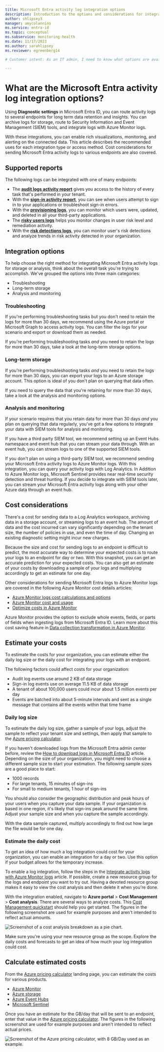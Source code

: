 ```yaml
---
title: Microsoft Entra activity log integration options
description: Introduction to the options and considerations for integrating Microsoft Entra activity logs with storage and analysis tools.
author: shlipsey3
manager: amycolannino
ms.service: entra-id
ms.topic: conceptual
ms.subservice: monitoring-health
ms.date: 11/17/2023
ms.author: sarahlipsey
ms.reviewer: egreenberg14

# Customer intent: As an IT admin, I need to know what options are available for integrating Microsoft Entra activity logs with storage and analysis tools so I can choose the best option for my organization.

---
```

# What are the Microsoft Entra activity log integration options?

Using **Diagnostic settings** in Microsoft Entra ID, you can route activity logs to several endpoints for long term data retention and insights. You can archive logs for storage, route to Security Information and Event Management (SIEM) tools, and integrate logs with Azure Monitor logs.

With these integrations, you can enable rich visualizations, monitoring, and alerting on the connected data. This article describes the recommended uses for each integration type or access method. Cost considerations for sending Microsoft Entra activity logs to various endpoints are also covered.

## Supported reports

The following logs can be integrated with one of many endpoints:

* The [**audit logs activity report**](concept-audit-logs.md) gives you access to the history of every task that's performed in your tenant.
* With the [**sign-in activity report**](concept-sign-ins.md), you can see when users attempt to sign in to your applications or troubleshoot sign-in errors.
* With the [**provisioning logs**](~/identity/app-provisioning/application-provisioning-log-analytics.md), you can monitor which users were, updated, and deleted in all your third-party applications.
* The [**risky users logs**](~/id-protection/howto-identity-protection-investigate-risk.md#risky-users) helps you monitor changes in user risk level and remediation activity.
* With the [**risk detections logs**](~/id-protection/howto-identity-protection-investigate-risk.md#risk-detections), you can monitor user's risk detections and analyze trends in risk activity detected in your organization.

## Integration options

To help choose the right method for integrating Microsoft Entra activity logs for storage or analysis, think about the overall task you're trying to accomplish. We've grouped the options into three main categories:

* Troubleshooting
* Long-term storage
* Analysis and monitoring

### Troubleshooting

If you're performing troubleshooting tasks but you don't need to retain the logs for more than 30 days, we recommend using the Azure portal or Microsoft Graph to access activity logs. You can filter the logs for your scenario and export or download them as needed.

If you're performing troubleshooting tasks *and* you need to retain the logs for more than 30 days, take a look at the long-term storage options.

### Long-term storage

If you're performing troubleshooting tasks *and* you need to retain the logs for more than 30 days, you can export your logs to an Azure storage account. This option is ideal of you don't plan on querying that data often.

If you need to query the data that you're retaining for more than 30 days, take a look at the analysis and monitoring options.

### Analysis and monitoring

If your scenario requires that you retain data for more than 30 days *and* you plan on querying that data regularly, you've got a few options to integrate your data with SIEM tools for analysis and monitoring.

If you have a third party SIEM tool, we recommend setting up an Event Hubs namespace and event hub that you can stream your data through. With an event hub, you can stream logs to one of the supported SIEM tools.

If you don't plan on using a third-party SIEM tool, we recommend sending your Microsoft Entra activity logs to Azure Monitor logs. With this integration, you can query your activity logs with Log Analytics. In Addition to Azure Monitor logs, Microsoft Sentinel provides near real-time security detection and threat hunting. If you decide to integrate with SIEM tools later, you can stream your Microsoft Entra activity logs along with your other Azure data through an event hub.

## Cost considerations

There's a cost for sending data to a Log Analytics workspace, archiving data in a storage account, or streaming logs to an event hub. The amount of data and the cost incurred can vary significantly depending on the tenant size, the number of policies in use, and even the time of day. Changing an existing diagnostic setting might incur new charges.

Because the size and cost for sending logs to an endpoint is difficult to predict, the most accurate way to determine your expected costs is to route your logs to an endpoint for day or two. With this snapshot, you can get an accurate prediction for your expected costs. You can also get an estimate of your costs by downloading a sample of your logs and multiplying accordingly to get an estimate for one day.

Other considerations for sending Microsoft Entra logs to Azure Monitor logs are covered in the following Azure Monitor cost details articles:

* [Azure Monitor logs cost calculations and options](/azure/azure-monitor/logs/cost-logs)
* [Azure Monitor cost and usage](/azure/azure-monitor/usage-estimated-costs)
* [Optimize costs in Azure Monitor](/azure/azure-monitor/best-practices-cost)

Azure Monitor provides the option to exclude whole events, fields, or parts of fields when ingesting logs from Microsoft Entra ID. Learn more about this cost saving feature in [Data collection transformation in Azure Monitor](/azure/azure-monitor/essentials/data-collection-transformations).

## Estimate your costs

To estimate the costs for your organization, you can estimate either the daily log size or the daily cost for integrating your logs with an endpoint.

The following factors could affect costs for your organization:

* Audit log events use around 2 KB of data storage
* Sign-in log events use on average 11.5 KB of data storage
* A tenant of about 100,000 users could incur about 1.5 million events per day
* Events are batched into about 5-minute intervals and sent as a single message that contains all the events within that time frame

### Daily log size

To estimate the daily log size, gather a sample of your logs, adjust the sample to reflect your tenant size and settings, then apply that sample to the [Azure pricing calculator](https://azure.microsoft.com/pricing/calculator/).

If you haven't downloaded logs from the Microsoft Entra admin center before, review the [How to download logs in Microsoft Entra ID](howto-download-logs.md) article. Depending on the size of your organization, you might need to choose a different sample size to start your estimation. The following sample sizes are a good place to start:

* 1000 records
* For large tenants, 15 minutes of sign-ins
* For small to medium tenants, 1 hour of sign-ins

You should also consider the geographic distribution and peak hours of your users when you capture your data sample. If your organization is based in one region, it's likely that sign-ins peak around the same time. Adjust your sample size and when you capture the sample accordingly.

With the data sample captured, multiply accordingly to find out how large the file would be for one day.

### Estimate the daily cost

To get an idea of how much a log integration could cost for your organization, you can enable an integration for a day or two. Use this option if your budget allows for the temporary increase.

To enable a log integration, follow the steps in the [Integrate activity logs with Azure Monitor logs](./howto-integrate-activity-logs-with-azure-monitor-logs.md) article. If possible, create a new resource group for the logs and endpoint you want to try out. Having a devoted resource group makes it easy to view the cost analysis and then delete it when you're done.

With the integration enabled, navigate to **Azure portal** > **Cost Management** > **Cost analysis**. There are several ways to analyze costs. This [Cost Management quickstart](/azure/cost-management-billing/costs/quick-acm-cost-analysis) should help you get started. The figures in the following screenshot are used for example purposes and aren't intended to reflect actual amounts.

![Screenshot of a cost analysis breakdown as a pie chart.](media/concept-activity-logs-azure-monitor/cost-analysis-breakdown.png)

Make sure you're using your new resource group as the scope. Explore the daily costs and forecasts to get an idea of how much your log integration could cost.

## Calculate estimated costs

From the [Azure pricing calculator](https://azure.microsoft.com/pricing/calculator/) landing page, you can estimate the costs for various products.

* [Azure Monitor](https://azure.microsoft.com/pricing/details/monitor/)
* [Azure storage](https://azure.microsoft.com/pricing/details/storage/blobs/)
* [Azure Event Hubs](https://azure.microsoft.com/pricing/details/event-hubs/)
* [Microsoft Sentinel](https://azure.microsoft.com/pricing/details/microsoft-sentinel/)

Once you have an estimate for the GB/day that will be sent to an endpoint, enter that value in the [Azure pricing calculator](https://azure.microsoft.com/pricing/calculator/). The figures in the following screenshot are used for example purposes and aren't intended to reflect actual prices.

![Screenshot of the Azure pricing calculator, with 8 GB/Day used as an example.](media/concept-activity-logs-azure-monitor/azure-pricing-calculator-values.png)
